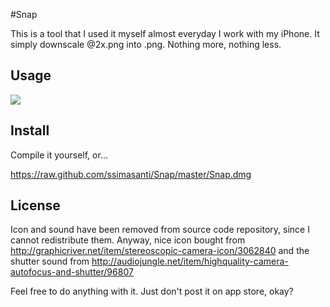 #Snap

This is a tool that I used it myself almost everyday I work with my iPhone.
It simply downscale @2x.png into .png. Nothing more, nothing less.


## Usage

<img src="https://raw.github.com/ssimasanti/Snap/master/Screenshot.png">


## Install

Compile it yourself, or…

https://raw.github.com/ssimasanti/Snap/master/Snap.dmg


## License

Icon and sound have been removed from source code repository, since I cannot redistribute them.
Anyway, nice icon bought from http://graphicriver.net/item/stereoscopic-camera-icon/3062840
and the shutter sound from http://audiojungle.net/item/highquality-camera-autofocus-and-shutter/96807

Feel free to do anything with it. Just don't post it on app store, okay?


